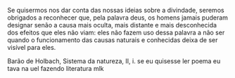 Se quisermos nos dar conta das nossas ideias sobre a divindade, seremos obrigados a reconhecer que, pela palavra deus, os homens jamais puderam designar senão a causa mais oculta, mais distante e mais desconhecida dos efeitos que eles não viam: eles não fazem uso dessa palavra a não ser quando o funcionamento das causas naturais e conhecidas deixa de ser visível para eles.

Barão de Holbach, Sistema da natureza, II, i.
 se eu quisesse ler poema eu tava na uel fazendo literatura mlk